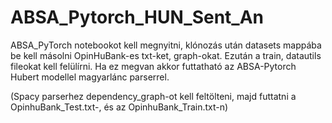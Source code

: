 # ABSA_Pytorch_HUN_Sent_An

ABSA_PyTorch notebookot kell megnyitni, klónozás után 
datasets mappába be kell másolni OpinHuBank-es txt-ket, graph-okat.
Ezután a train, datautils fileokat kell felülírni.
Ha ez megvan akkor futtatható az ABSA-Pytorch Hubert modellel magyarlánc parserrel.

(Spacy parserhez dependency_graph-ot kell feltölteni, majd futtatni a OpinhuBank_Test.txt-, és az OpinhuBank_Train.txt-n)
